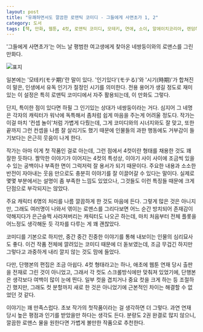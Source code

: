 ```yaml
---
layout: post
title: "유쾌하면서도 깔끔한 로맨틱 코미디 - 그들에게 사면초가 1, 2"
category: 도서
tags: [책, 만화, 웹툰, 4컷, 로맨틱 코미디, 모테키, 연애, 소이, 알에이치코리아, 랜덤하우스, 서평]
---
```


'그들에게 사면초가'는
어느 날 평범한 여고생에게 찾아온 네쌍둥이와의 로맨스를 그린 만화다.

![표지](https://lh3.googleusercontent.com/jqK7ZzDtavvSx1aVt-IvJPVX4h02oET7GfB9qQGqQ4XTWTbTf_QKVQWkzEPLHti2VN05WyCMct9Hyw)

일본에는 '모테키(モテ期)'란 말이 있다.
'인기있다'(モテる)'와 '시기(時期)'가 합쳐진 이 말은,
인생에서 유독 인기가 절정인 시기를 의미한다.
전용 용어가 생길 정도로 재미있는 이 설정은 특히 로맨틱 코미디에서 자주 활용되는데,
이 만화도 그렇다.

단지, 특이한 점이 있다면 하필 그 인기있는 상대가 네쌍둥이라는 거다.
심지어 그 네명은 각자의 캐릭터가 워낙에 독특해서
좀처럼 쉽게 마음을 주는게 어려울 정도다.
작가는 이걸 마치 '컨셉 놀이'처럼 가볍게 다뤘는데,
그게 코미디와의 시너지와도 잘 맞고,
또한 끝까지 그런 컨셉을 나름 잘 살리기도 했기 때문에
인물들의 과한 행동에도 거부감이 들기보다는 은근히 웃음이 나게 한다.

작가는 아마 이게 첫 작품인 걸로 아는데,
그런 점에서 4컷이란 형태를 채용한 것도 꽤 잘한 듯하다.
짤막한 이야기가 이어지는 4컷의 특성상,
이야기 사이 사이에 조금씩 있을 수 있는 공백이나 부족한 면이 그럭저럭 잘 용서가 되기 때문이다.
주요한 내용과 소소한 반전이 자아내는 웃음 만으로도 충분히 이야기를 잘 이끌어갈 수 있다는 말이다.
실제로 몇몇 부분에서는 설명이 좀 부족한 느낌도 있었으나,
그것들도 이런 특징들 때문에 크게 단점으로 부각되지는 않았다.

주요 캐릭터 6명의 처리를 나름 깔끔하게 한 것도 마음에 든다.
그렇게 많은 것은 아니지만,
그래도 여러명이 나와서 엮이는 로맨스를 그리다보면
어느 순간 방치되어 존재감이 약해지다가 은근슬쩍 사라져버리는 캐릭터도 나오곤 하는데,
마치 처음부터 전체 플롯을 어느정도 생각해둔 듯 각자를 다루는 게 꽤 괜찮았다.

코미디를 기본으로 하지만,
중간 중간 진중한 이야기를 통해 내보이는 인물의 심리묘사도 좋다.
이건 작품 전체에 깔려있는 코미디 때문에 더 돋보였는데,
조금 무겁긴 하지만 그렇다고 과중하게 내리 깔지 않는 것도 맘에 들었다.

다만, 단행본의 편집은 조금 아쉽다.
4컷 형태라고는 하나,
애초에 웹툰 연재 당시 출판을 전재로 그린 것이 아니었고,
그래서 각 컷도 스크롤방식에만 맞춰져 있었기에,
단행본은 생각보다 여백이 많이 눈에 띈다.
일부 컷을 겹치거나 중요 컷을 크게 하는 등 조절하긴 했지만,
그래도 컷 분할까지 새로 한 것은 아니었기에
근본적인 차이는 해결할 수 없었던 것 같다.

이야기는 꽤 만족스럽다.
초보 작가의 첫작품이라는 걸 생각하면 더 그렇다.
과연 연재 당시 높은 평점과 인기를 받았을만 하다는 생각도 든다.
분량도 2권 완결로 많지 않으니,
깔끔한 로맨스 물을 원한다면 가볍게 볼만한 작품으로 추천한다.
